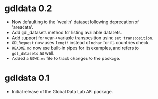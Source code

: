 # gdldata 0.2

* Now defaulting to the 'wealth' dataset following deprecation of 'areadata'.
* Add gdl_datasets method for listing available datasets.
* Add support for year->variable transposition using `set_transposition`.
* `GDLRequest` now uses `length` instead of `nchar` for its countries check.
* `README.md` now use built-in pipes for its examples, and refers to `gdl_datasets` as well.
* Added a `NEWS.md` file to track changes to the package.

# gdldata 0.1

* Initial release of the Global Data Lab API package.
